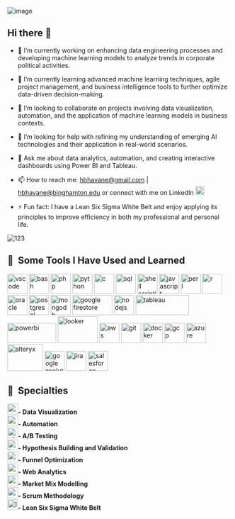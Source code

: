 ![image](https://github.com/hbhavane/hbhavane/assets/78750775/1b294855-0ed6-4ea8-b8e7-5d2f6a1db808)

## Hi there 👋

- 🔭 I’m currently working on enhancing data engineering processes and developing machine learning models to analyze trends in corporate political activities.

- 🌱 I’m currently learning advanced machine learning techniques, agile project management, and business intelligence tools to further optimize data-driven decision-making.

- 👯 I’m looking to collaborate on projects involving data visualization, automation, and the application of machine learning models in business contexts.

- 🤔 I’m looking for help with refining my understanding of emerging AI technologies and their application in real-world scenarios.

- 💬 Ask me about data analytics, automation, and creating interactive dashboards using Power BI and Tableau.

- 📫 How to reach me: hbhavane@gmail.com | hbhavane@binghamton.edu or connect with me on LinkedIn <a href="https://www.linkedin.com/in/hbhavane" target="_blank">
  <img src="https://github.com/hbhavane/hbhavane/assets/78750775/82e0c7a6-41b5-4ca0-a1a8-eadba49df6b4" alt="Linkedin" width="20" height="20"/></a>

- ⚡ Fun fact: I have a Lean Six Sigma White Belt and enjoy applying its principles to improve efficiency in both my professional and personal life.

![123](https://github.com/hbhavane/hbhavane/assets/78750775/61711b6b-c2c8-474a-b70f-2e0d787f9016)


<h2> 🚀 &nbsp;Some Tools I Have Used and Learned</h2>
<p align="left">
<img src="https://cdn.jsdelivr.net/gh/devicons/devicon/icons/vscode/vscode-original.svg" alt="vscode" width="45" height="45"/>
<img src="https://cdn.jsdelivr.net/gh/devicons/devicon/icons/bash/bash-original.svg" alt="bash" width="45" height="45"/>
<img src="https://cdn.jsdelivr.net/gh/devicons/devicon/icons/php/php-original.svg" alt="php" width="45" height="45"/>
<img src="https://cdn.jsdelivr.net/gh/devicons/devicon/icons/python/python-original.svg" alt="python" width="45" height="45"/>
<img src="https://cdn.jsdelivr.net/gh/devicons/devicon/icons/c/c-original.svg" alt="c" width="45" height="45"/>
<img src="https://cdn.jsdelivr.net/gh/devicons/devicon/icons/mysql/mysql-original.svg" alt="sql" width="45" height="45"/>
<img src="https://cdn.jsdelivr.net/gh/devicons/devicon/icons/linux/linux-original.svg" alt="shell scripting" width="45" height="45"/>
<img src="https://cdn.jsdelivr.net/gh/devicons/devicon/icons/javascript/javascript-original.svg" alt="javascript" width="45" height="45"/>
<img src="https://cdn.jsdelivr.net/gh/devicons/devicon/icons/perl/perl-original.svg" alt="perl" width="45" height="45"/>
<img src="https://cdn.jsdelivr.net/gh/devicons/devicon/icons/r/r-original.svg" alt="r" width="45" height="45"/>
<img src="https://cdn.jsdelivr.net/gh/devicons/devicon/icons/oracle/oracle-original.svg" alt="oracle" width="45" height="45"/>
<img src="https://cdn.jsdelivr.net/gh/devicons/devicon/icons/postgresql/postgresql-original.svg" alt="postgresql" width="45" height="45"/>
<img src="https://cdn.jsdelivr.net/gh/devicons/devicon/icons/mongodb/mongodb-original.svg" alt="mongodb" width="45" height="45"/>
<img src="https://upload.wikimedia.org/wikipedia/commons/3/37/Firebase_Logo.svg" alt="google firestore" width="90" height="45"/>
<img src="https://cdn.jsdelivr.net/gh/devicons/devicon/icons/nodejs/nodejs-original.svg" alt="nodejs" width="45" height="45"/>
<img src="https://upload.wikimedia.org/wikipedia/commons/4/4b/Tableau_Logo.png" alt="tableau" width="120" height="45"/><br>
<img src="https://upload.wikimedia.org/wikipedia/commons/6/61/Power-BI-logo-300x79.png" alt="powerbi" width="110" height="45"/>
<img src="https://upload.wikimedia.org/wikipedia/commons/4/4c/Looker.svg" alt="looker" width="90" height="60"/>
<img src="https://upload.wikimedia.org/wikipedia/commons/9/93/Amazon_Web_Services_Logo.svg" alt="aws" width="45" height="45"/>
<img src="https://cdn.jsdelivr.net/gh/devicons/devicon/icons/git/git-original.svg" alt="git" width="45" height="45"/>
<img src="https://cdn.jsdelivr.net/gh/devicons/devicon/icons/docker/docker-original.svg" alt="docker" width="45" height="45"/>
<img src="https://cdn.jsdelivr.net/gh/devicons/devicon/icons/googlecloud/googlecloud-original.svg" alt="gcp" width="45" height="45"/>
<img src="https://cdn.jsdelivr.net/gh/devicons/devicon/icons/azure/azure-original.svg" alt="azure" width="45" height="45"/>
<img src="https://upload.wikimedia.org/wikipedia/commons/e/ec/Alteryx_logo.svg" alt="alteryx" width="80" height="60"/>
<img src="https://www.gstatic.com/analytics-suite/header/suite/v2/ic_analytics.svg" alt="google analytics 4" width="45" height="45"/>
<img src="https://cdn.jsdelivr.net/gh/devicons/devicon/icons/jira/jira-original.svg" alt="jira" width="45" height="45"/>
<img src="https://cdn.jsdelivr.net/gh/devicons/devicon/icons/salesforce/salesforce-original.svg" alt="salesforce" width="45" height="45"/>
</p>
<h2> 🚀 &nbsp;Specialties</h2>
<p align="left">
  <img src="https://github.com/hbhavane/hbhavane/assets/78750775/f44690e6-a893-4a5d-bfdf-06748ef859b1)" width="24" height="24"/><strong>- Data Visualization</strong> <br>
  <img src="https://github.com/hbhavane/hbhavane/assets/78750775/4fab4a6f-bcc3-4bd4-bb83-558d88a12d25" alt="automation" width="24" height="24"/><strong>- Automation</strong> <br>
  <img src="https://img.icons8.com/color/48/000000/ab-testing.png" alt="a/b testing" width="24" height="24"/><strong>- A/B Testing</strong> <br>
  <img src="https://img.icons8.com/color/48/000000/idea.png" alt="hypothesis building and validation" width="24" height="24"/><strong>- Hypothesis Building and Validation</strong> <br>
  <img src="https://github.com/hbhavane/hbhavane/assets/78750775/998547e4-b688-47ff-9709-cf2cbfbd32dd" width="24" height="24"/><strong>- Funnel Optimization</strong><br>
  <img src="https://github.com/hbhavane/hbhavane/assets/78750775/af00c662-ccaa-4b58-8737-875a78570487" width="24" height="24"/><strong>- Web Analytics</strong><br>
  <img src="https://img.icons8.com/color/48/000000/statistics.png" alt="market mix modelling" width="24" height="24"/><strong>- Market Mix Modelling</strong> <br>
  <img src="https://github.com/hbhavane/hbhavane/assets/78750775/61dc3109-bcc5-451d-ad28-ec5bd50bc201" width="24" height="24"/><strong>- Scrum Methodology</strong> <br>
  <img src="https://github.com/hbhavane/hbhavane/assets/78750775/498d7ad4-d3b5-490b-a6c7-bae797ac3b06" alt="lean six sigma white belt" width="24" height="24"/><strong>- Lean Six Sigma White Belt</strong> <br>
</p>


